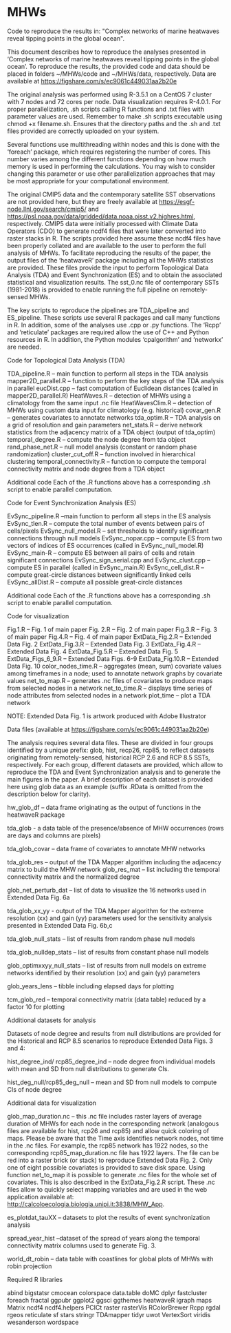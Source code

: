 # MHWs
Code to reproduce the results in: "Complex networks of marine heatwaves reveal tipping points in the global ocean".

This document describes how to reproduce the analyses presented in ‘Complex networks of marine heatwaves reveal tipping points in the global ocean’. To reproduce the results, the provided code and data should be placed in folders ~/MHWs/code and ~/MHWs/data, respectively. Data are available at https://figshare.com/s/ec9061c449031aa2b20e

The original analysis was performed using R-3.5.1 on a CentOS 7 cluster with 7 nodes and 72 cores per node. Data visualization requires R-4.0.1. For proper parallelization, .sh scripts calling R functions and .txt files with parameter values are used. Remember to make .sh scripts executable using chmod +x filename.sh. Ensures that the directory paths and the .sh and .txt files provided are correctly uploaded on your system.

Several functions use multithreading within nodes and this is done with the ‘foreach’ package, which requires registering the number of cores. This number varies among the different functions depending on how much memory is used in performing the calculations. You may wish to consider changing this parameter or use other parallelization approaches that may be most appropriate for your computational environment.

The original CMIP5 data and the contemporary satellite SST observations are not provided here, but they are freely available at https://esgf-node.llnl.gov/search/cmip5/
and https://psl.noaa.gov/data/gridded/data.noaa.oisst.v2.highres.html, respectively. CMIP5 data were initially processed with Climate Data Operators (CDO) to generate ncdf4 files that were later converted into raster stacks in R. The scripts provided here assume these ncdf4 files have been properly collated and are available to the user to perform the full analysis of MHWs. To facilitate reproducing the results of the paper, the output files of the ‘heatwaveR’ package including all the MHWs statistics are provided. These files provide the input to perform Topological Data Analysis (TDA) and Event Synchronization (ES) and to obtain the associated statistical and visualization results. The sst_0.nc file of contemporary SSTs (1981-2018) is provided to enable running the full pipeline on remotely-sensed MHWs.

The key scripts to reproduce the pipelines are TDA_pipeline and ES_pipeline. These scripts use several R packages and call many functions in R. In addition, some of the analyses use .cpp or .py functions. The ‘Rcpp’ and ‘reticulate’ packages are required allow the use of C++ and Python resources in R. In addition, the Python modules ‘cpalgorithm’ and ‘networkx’ are needed.

Code for Topological Data Analysis (TDA)

TDA_pipeline.R – main function to perform all steps in the TDA analysis
mapper2D_parallel.R – function to perform the key steps of the TDA analysis in parallel 
eucDist.cpp – fast computation of Euclidean distances (called in mapper2D_parallel.R)
HeatWaves.R – detection of MHWs using a climatology from the same input .nc file
HeatWavesClim.R – detection of MHWs using custom data input for climatology (e.g. historical)
covar_gen.R – generates covariates to annotate networks
tda_optim.R – TDA analysis on a grid of resolution and gain parameters
net_stats.R – derive network statistics from the adjacency matrix of a TDA object (output of tda_optim)
temporal_degree.R – compute the node degree from tda object
rand_phase_net.R – null model analysis (constant or random phase randomization)
cluster_cut_off.R – function involved in hierarchical clustering
temporal_connectivity.R – function to compute the temporal connectivity matrix and node degree from a TDA object

Additional code
Each of the .R functions above has a corresponding .sh script to enable parallel computation.

Code for Event Synchronization Analysis (ES)

EvSync_pipeline.R –main function to perform all steps in the ES analysis
EvSync_tlen.R – compute the total number of events between pairs of cells/pixels
EvSync_null_model.R – set thresholds to identify significant connections through null models
EvSync_nopar.cpp – compute ES from two vectors of indices of ES occurrences (called in EvSync_null_model.R)
EvSync_main-R – compute ES between all pairs of cells and retain significant connections
EvSync_sign_serial.cpp and EvSync_clust.cpp – compute ES in parallel (called in EvSync_main.R)
EvSync_cell_dist.R – compute great-circle distances between significantly linked cells
EvSync_allDist.R – compute all possible great-circle distances

Additional code
Each of the .R functions above has a corresponding .sh script to enable parallel computation.

Code for visualization

Fig.1.R – Fig. 1 of main paper
Fig. 2.R – Fig. 2 of main paper
Fig.3.R – Fig. 3 of main paper
Fig.4.R – Fig. 4 of main paper
ExtData_Fig.2.R – Extended Data Fig. 2
ExtData_Fig.3.R – Extended Data Fig. 3
ExtData_Fig.4.R – Extended Data Fig. 4
ExtData_Fig.5.R – Extended Data Fig. 5
ExtData_Figs_6_9.R – Extended Data Figs. 6-9
ExtData_Fig.10.R – Extended Data Fig. 10
color_nodes_time.R – aggregates (mean, sum) covariate values among timeframes in a node; used to annotate network graphs by covariate values
net_to_map.R – generates .nc files of covariates to produce maps from selected nodes in a network
net_to_time.R – displays time series of node attributes from selected nodes in a network
plot_time – plot a TDA network

NOTE: Extended Data Fig. 1 is artwork produced with Adobe Illustrator

Data files (available at https://figshare.com/s/ec9061c449031aa2b20e)

The analysis requires several data files. These are divided in four groups identified by a unique prefix: glob, hist, recp26, rcp85, to reflect datasets originating from remotely-sensed, historical RCP 2.6 and RCP 8.5 SSTs, respectively. For each group, different datasets are provided, which allow to reproduce the TDA and Event Synchronization analysis and to generate the main figures in the paper. A brief description of each dataset is provided here using glob data as an example (suffix .RData is omitted from the description below for clarity).

hw_glob_df – data frame originating as the output of functions in the heatwaveR package 

tda_glob - a data table of the presence/absence of MHW occurrences (rows are days and columns are pixels)

tda_glob_covar – data frame of covariates to annotate MHW networks

tda_glob_res – output of the TDA Mapper algorithm including the adjacency matrix to build the MHW network
glob_res_mat – list including the temporal connectivity matrix and the normalized degree

glob_net_perturb_dat – list of data to visualize the 16 networks used in Extended Data Fig. 6a

tda_glob_xx_yy - output of the TDA Mapper algorithm for the extreme resolution (xx) and gain (yy) parameters used for the sensitivity analysis presented in Extended Data Fig. 6b,c

tda_glob_null_stats – list of results from random phase null models

tda_glob_nulldep_stats – list of results from constant phase null models

glob_optimxxyy_null_stats – list of results from null models on extreme networks identified by their resolution (xx) and gain (yy) parameters
 
glob_years_lens – tibble including elapsed days for plotting

tcm_glob_red – temporal connectivity matrix (data table) reduced by a factor 10 for plotting

Additional datasets for analysis

Datasets of node degree and results from null distributions are provided for the Historical and RCP 8.5 scenarios to reproduce Extended Data Figs. 3 and 4:

hist_degree_ind/ rcp85_degree_ind – node degree from individual models with mean and SD from null distributions to generate CIs.

hist_deg_null/rcp85_deg_null – mean and SD from null models to compute CIs of node degree

Additional data for visualization

glob_map_duration.nc – this .nc file includes raster layers of average duration of MHWs for each node in the corresponding network (analogous files are available for hist, rcp26 and rcp85) and allow quick coloring of maps. Please be aware that the Time axis identifies network nodes, not time in the .nc files. For example, the rcp85 network has 1922 nodes, so the corresponding rcp85_map_duration.nc file has 1922 layers. The file can be red into a raster brick (or stack) to reproduce Extended Data Fig. 2. Only one of eight possible covariates is provided to save disk space. Using function net_to_map it is possible to generate .nc files for the whole set of covariates. This is also described in the ExtData_Fig.2.R script. These .nc files allow to quickly select mapping variables and are used in the web application available at: http://calcoloecologia.biologia.unipi.it:3838/MHW_App.

es_plotdat_tauXX – datasets to plot the results of event synchronization analysis

spread_year_hist –dataset of the spread of years along the temporal connectivity matrix columns used to generate Fig. 3.

world_dt_robin – data table with coastlines for global plots of MHWs with robin projection 

Required R libraries

abind
bigstatsr
cmocean
colorspace
data.table
doMC
dplyr
fastcluster
foreach
fractal
ggpubr
ggplot2
ggsci
ggthemes
heatwaveR
igraph
maps
Matrix
ncdf4
ncdf4.helpers
PCICt
raster
rasterVis
RColorBrewer
Rcpp
rgdal
rgeos
reticulate
sf
stars
stringr
TDAmapper
tidyr
uwot
VertexSort
viridis
wesanderson
wordspace


